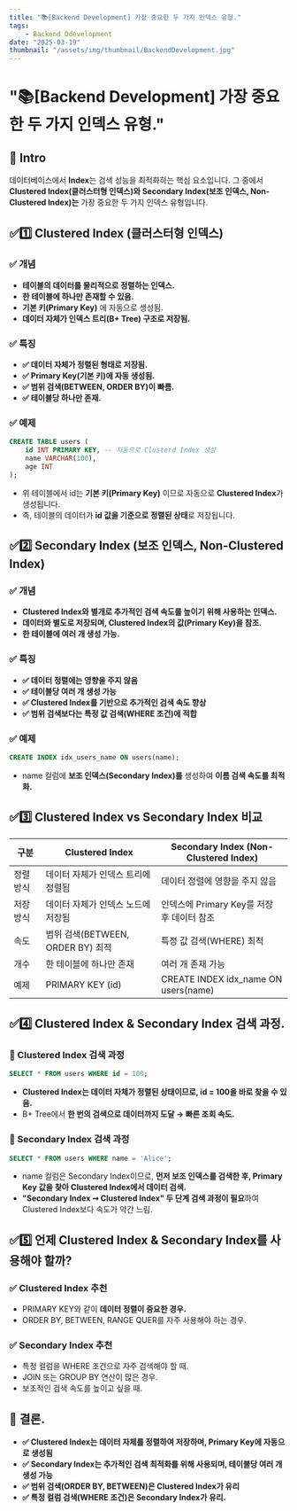 ```yaml
---
title: "📚[Backend Development] 가장 중요한 두 가지 인덱스 유형."
tags:
    - Backend Ddevelopment
date: "2025-03-19"
thumbnail: "/assets/img/thumbnail/BackendDevelopment.jpg"
---
```


# "📚[Backend Development] 가장 중요한 두 가지 인덱스 유형."
## 📝 Intro
데이터베이스에서 **Index**는 검색 성능을 최적화하는 핵심 요소입니다.
그 중에서 **Clustered Index(클러스터형 인덱스)와 Secondary Index(보조 인덱스, Non-Clustered Index)는** 가장 중요한 두 가지 인덱스 유형입니다.

## ✅1️⃣ Clustered Index (클러스터형 인덱스)
### ✅ 개념
- **테이블의 데이터를 물리적으로 정렬하는 인덱스.**
- **한 테이블에 하나만 존재할 수 있음.**
- **기본 키(Primary Key)** 에 자동으로 생성됨.
- **데이터 자체가 인덱스 트리(B+ Tree) 구조로 저장됨.**

### ✅ 특징
- **✅ 데이터 자체가 정렬된 형태로 저장됨.**
- **✅ Primary Key(기본 키)에 자동 생성됨.**
- **✅ 범위 검색(BETWEEN, ORDER BY)이 빠름.**
- **✅ 테이블당 하나만 존재.**

### ✅ 예제
```sql
CREATE TABLE users (
    id INT PRIMARY KEY, -- 자동으로 Clusterd Index 생성
    name VARCHAR(100),
    age INT
);
```

- 위 테이블에서 id는 **기본 키(Primary Key)** 이므로 자동으로 **Clustered Index**가 생성됩니다.
- 즉, 테이블의 데이터가 **id 값을 기준으로 정렬된 상태**로 저장됩니다.

## ✅2️⃣ Secondary Index (보조 인덱스, Non-Clustered Index)
### ✅ 개념
- **Clustered Index와 별개로 추가적인 검색 속도를 높이기 위해 사용하는 인덱스.**
- **데이터와 별도로 저장되며, Clustered Index의 값(Primary Key)을 참조.**
- **한 테이블에 여러 개 생성 가능.**

### ✅ 특징
- **✅ 데이터 정렬에는 영향을 주지 않음**
- **✅ 테이블당 여러 개 생성 가능**
- **✅ Clustered Index를 기반으로 추가적인 검색 속도 향상**
- **✅ 범위 검색보다는 특정 값 검색(WHERE 조건)에 적합**

### ✅ 예제
```sql
CREATE INDEX idx_users_name ON users(name);
```

- name 컬럼에 **보조 인덱스(Secondary Index)를** 생성하여 **이름 검색 속도를 최적화.**

## ✅3️⃣ Clustered Index vs Secondary Index 비교

|구분|Clustered Index|Secondary Index (Non-Clustered Index)|
| -------- | -------- | -------- |
|정렬 방식|데이터 자체가 인덱스 트리에 정렬됨|데이터 정렬에 영향을 주지 않음|
|저장 방식|데이터 자체가 인덱스 노드에 저장됨|인덱스에 Primary Key를 저장 후 데이터 참조|
|속도|범위 검색(BETWEEN, ORDER BY) 최적|특정 값 검색(WHERE) 최적|
|개수|한 테이블에 하나만 존재|여러 개 존재 가능|
|예제|PRIMARY KEY (id)|CREATE INDEX idx_name ON users(name)|

## ✅4️⃣ Clustered Index & Secondary Index 검색 과정.
### 📌 Clustered Index 검색 과정
```sql
SELECT * FROM users WHERE id = 100;
```

- **Clustered Index는 데이터 자체가 정렬된 상태이므로, id = 100을 바로 찾을 수 있음.**
- B+ Tree에서 **한 번의 검색으로 데이터까지 도달 → 빠른 조회 속도.**

### 📌 Secondary Index 검색 과정
```sql
SELECT * FROM users WHERE name = 'Alice';
```

- name 컬럼은 Secondary Index이므로, **먼저 보조 인덱스를 검색한 후, Primary Key 값을 찾아 Clustered Index에서 데이터 검색.**
- **"Secondary Index ➞ Clustered Index" 두 단계 검색 과정이 필요**하여 Clustered Index보다 속도가 약간 느림.

## ✅5️⃣ 언제 Clustered Index & Secondary Index를 사용해야 할까?
### ✅ Clustered Index 추천
- PRIMARY KEY와 같이 **데이터 정렬이 중요한 경우.**
- ORDER BY, BETWEEN, RANGE QUER를 자주 사용해야 하는 경우.

### ✅ Secondary Index 추천
- 특정 컬럼을 WHERE 조건으로 자주 검색해야 할 때.
- JOIN 또는 GROUP BY 연산이 많은 경우.
- 보조적인 검색 속도를 높이고 싶을 때.

## 📌 결론.
- **✅ Clustered Index는 데이터 자체를 정렬하여 저장하며, Primary Key에 자동으로 생성됨**
- **✅ Secondary Index는 추가적인 검색 최적화를 위해 사용되며, 테이블당 여러 개 생성 가능**
- **✅ 범위 검색(ORDER BY, BETWEEN)은 Clustered Index가 유리**
- **✅ 특정 컬럼 검색(WHERE 조건)은 Secondary Index가 유리.**
